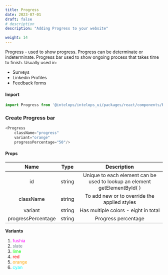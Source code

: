 ```yaml
---
title: Progress
date: 2023-07-01
draft: false
# description
description: "Adding Progress to your website"

weight: 14
---
```


Progress - used to show progress. Progress can be determinate or indeterminate. Progress bar used to show ongoing process that takes time to finish. Usually used in:
- Surveys
- Linkedin Profiles 
- Feedback forms

#### Import 
```js
import Progress from '@intelops/intelops_ui/packages/react/components/Progress/src';
```

### Create Progress bar
```js
<Progress
    className="progress"
    variant="orange"
    progressPercentage="50"/>
```

#### Props

| **Name**    |  **Type**   |**Description**       |
| :----:      |    :----:   |    :----:            |
| id          | string      | Unique to each element can be used to lookup an element getElementById( ) |
| className   | string      | To add new or to override the applied styles |
| variant     | string      | Has multiple colors - eight in total |
| progressPercentage | string | Progress percentage |


**Variants** 

1. <span style="color: #FF00FF">fushia</span>
2. <span style="color: #708090">slate</span>
3. <span style="color: lime">lime</span>
4. <span style="color: red">red</span>
5. <span style="color: orange">orange</span>
6. <span style="color: cyan">cyan</span>
